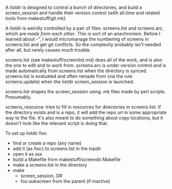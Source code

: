A listdir is designed to control a bunch of directories, and build a screen_session and handle their version control (with all.time and related tools from makestuff/git.mk).

A listdir is weirdly controlled by a pair of files: screens.list and screens.arc, which are _made from each other_. This is sort of an anachronism. Before I learned about <screenkey>-", I would micromanage the numbering of screens in screens.list and get git conflicts. So the complexity probably isn't needed after all, but rarely causes much trouble.

screens.list (see makestuff/screenlist.md) does all of the work, and is also the one to edit and to work from. screens.arc is under version control and is made automatically from screens.list when the directory is synced. screens.list is evaluated and often remade from (via the rule screens.update) when the listdir screen_session is launched.

screens.list shapes the screen_session using .mk files made by perl scripts. Presumably.

screens_resource: tries to fill in resources for directories in screens.list. If the directory exists and is a repo, it will add the repo url in some appropriate way to the file. It's also meant to do something about copy locations, but it doesn't look like the relevant script is doing that.

To set up listdir foo:
* find or create a repo (any name)
* add it (as foo:) to screens.list in the topdir
* open it as ssx
* build a Makefile from makestuff/screendir.Makefile
* make a screens.list in the directory
* make
	* screen_session, OR
	* foo.subscreen from the parent (if inactive)

